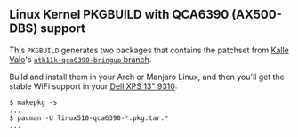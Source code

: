 ## Linux Kernel PKGBUILD with QCA6390 (AX500-DBS) support

This `PKGBUILD` generates two packages that contains the patchset from [Kalle Valo](https://github.com/kvalo)'s
[`ath11k-qca6390-bringup` branch](https://git.kernel.org/pub/scm/linux/kernel/git/kvalo/ath.git/log/?h=ath11k-qca6390-bringup).

Build and install them in your Arch or Manjaro Linux, and then you'll get the stable WiFi support
in your [Dell XPS 13" 9310](https://wiki.archlinux.org/index.php/Dell_XPS_13_(9310)):

```
$ makepkg -s
...
$ pacman -U linux510-qca6390-*.pkg.tar.*
...
```
